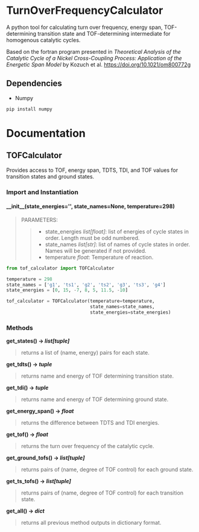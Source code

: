 # TurnOverFrequencyCalculator
A python tool for calculating turn over frequency, energy span, TOF-determining transition state and TOF-determining intermediate for homogenous catalytic cycles.  

Based on the fortran program presented in _Theoretical Analysis of the Catalytic Cycle of a Nickel Cross-Coupling Process: Application of the Energetic Span Model_ by Kozuch et al. https://doi.org/10.1021/om800772g  
## Dependencies   
- Numpy
```python
pip install numpy
```
# Documentation
## TOFCalculator  
Provides access to TOF, energy span, TDTS, TDI, and TOF values for transition states and ground states.  
### Import and Instantiation  
#### \_\_init\_\_(state_energies='', state_names=None, temperature=298)  
>PARAMETERS:  
>>- state_energies _list[float]_: list of energies of cycle states in order. Length must be odd numbered.  
>>- state_names _list[str]_: list of names of cycle states in order. Names will be generated if not provided.  
>>- temperature _float_: Temperature of reaction.  
```python  
from tof_calculator import TOFCalculator

temperature = 298
state_names = ['g1', 'ts1', 'g2', 'ts2', 'g3', 'ts3', 'g4']
state_energies = [0, 15, -7, 8, 5, 11.5, -10]

tof_calculator = TOFCalculator(temperature=temperature,
                               state_names=state_names,
                               state_energies=state_energies)
```
### Methods  
**get_states() -> _list[tuple]_**  
>returns a list of (name, energy) pairs for each state.  

**get_tdts() -> _tuple_**  
>returns name and energy of TOF determining transition state.  

**get_tdi() -> _tuple_**  
>returns name and energy of TOF determining ground state.  

**get_energy_span() -> _float_**  
>returns the difference between TDTS and TDI energies.  

**get_tof() -> _float_**  
>returns the turn over frequency of the catalytic cycle.  

**get_ground_tofs() -> _list[tuple]_**  
>returns pairs of (name, degree of TOF control) for each ground state.    

**get_ts_tofs() -> _list[tuple]_**  
>returns pairs of (name, degree of TOF control) for each transition state.  

**get_all() -> _dict_**  
>returns all previous method outputs in dictionary format.  
